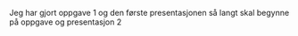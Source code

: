 Jeg har gjort oppgave 1 og den første presentasjonen så langt
skal begynne på oppgave og presentasjon 2
